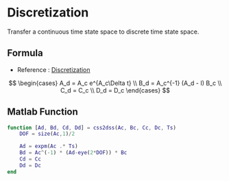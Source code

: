 # Discretization
Transfer a continuous time state space to discrete time state space.

## Formula
- Reference : [Discretization](https://en.wikipedia.org/wiki/Discretization)

$$
\begin{cases}
  A_d = A_c e^{A_c\Delta t} \\
  B_d = A_c^{-1} (A_d - I) B_c \\
  C_d = C_c \\
  D_d = D_c
\end{cases}
$$

## Matlab Function
```matlab
function [Ad, Bd, Cd, Dd] = css2dss(Ac, Bc, Cc, Dc, Ts)
    DOF = size(Ac,1)/2

    Ad = expm(Ac .* Ts)
    Bd = Ac^(-1) * (Ad-eye(2*DOF)) * Bc
    Cd = Cc
    Dd = Dc
end
```